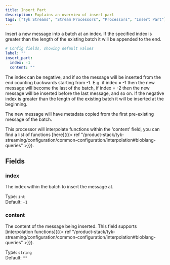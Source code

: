 ```yaml
---
title: Insert Part
description: Explains an overview of insert part
tags: ["Tyk Streams", "Stream Processors", "Processors", "Insert Part"]
---
```


Insert a new message into a batch at an index. If the specified index is greater than the length of the existing batch it will be appended to the end.

```yml
# Config fields, showing default values
label: ""
insert_part:
  index: -1
  content: ""
```

The index can be negative, and if so the message will be inserted from the end counting backwards starting from -1. E.g. if index = -1 then the new message will become the last of the batch, if index = -2 then the new message will be inserted before the last message, and so on. If the negative index is greater than the length of the existing batch it will be inserted at the beginning.

The new message will have metadata copied from the first pre-existing message of the batch.

This processor will interpolate functions within the 'content' field, you can find a list of functions [here]({{< ref "/product-stack/tyk-streaming/configuration/common-configuration/interpolation#bloblang-queries" >}}).

## Fields

### index

The index within the batch to insert the message at.

Type: `int`  
Default: `-1`

### content

The content of the message being inserted.
This field supports [interpolation functions]({{< ref "/product-stack/tyk-streaming/configuration/common-configuration/interpolation#bloblang-queries" >}}).

Type: `string`  
Default: `""`
